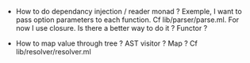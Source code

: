 - How to do dependancy injection / reader monad ? Exemple, I want to pass option parameters to each function. Cf lib/parser/parse.ml. For now I use closure. Is there a better way to do it ? Functor ?

- How to map value through tree ? AST visitor ? Map ? Cf lib/resolver/resolver.ml
